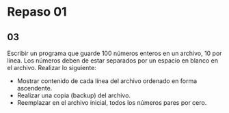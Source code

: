 # Repaso 01

## 03

Escribir un programa que guarde 100 números enteros en un
archivo, 10 por línea. Los números deben de estar separados
por un espacio en blanco en el archivo. Realizar lo siguiente:

- Mostrar contenido de cada línea del archivo ordenado en
  forma ascendente.
- Realizar una copia (backup) del archivo.
- Reemplazar en el archivo inicial, todos los números pares por cero.
